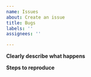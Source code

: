```yaml
---
name: Issues
about: Create an issue
title: Bugs
labels: ''
assignees: ''

---
```


**Clearly describe what happens**

**Steps to reproduce**
